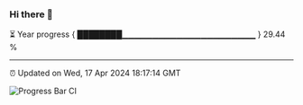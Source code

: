 ### Hi there 👋

⏳ Year progress { ████████▁▁▁▁▁▁▁▁▁▁▁▁▁▁▁▁▁▁▁▁▁▁ } 29.44 %

---

⏰ Updated on Wed, 17 Apr 2024 18:17:14 GMT

![Progress Bar CI](https://github.com/liununu/liununu/workflows/Progress%20Bar%20CI/badge.svg)
